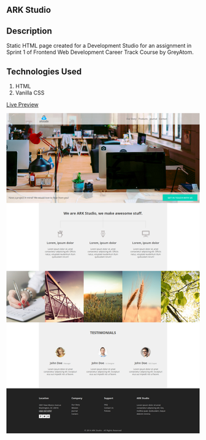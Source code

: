 ﻿## ARK Studio

## Description
Static HTML page created for a Development Studio for an assignment in Sprint 1 of Frontend Web Development Career Track Course by GreyAtom.

## Technologies Used
1. HTML
2. Vanilla CSS

[Live Preview](https://shubhambattoo.github.io/ark-studio/)

![](ark-studio.jpg)

